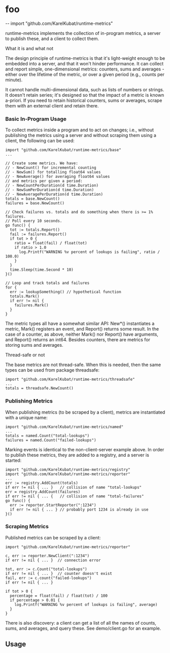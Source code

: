 # foo
--
    import "github.com/KarelKubat/runtime-metrics"

runtime-metrics implements the collection of in-program metrics, a server to
publish these, and a client to collect them.


What it is and what not

The design principle of runtime-metrics is that it's light-weight enough to be
embedded into a server, and that it won't hinder performance. It can collect and
report simple, one-dimensional metrics: counters, sums and averages - either
over the lifetime of the metric, or over a given period (e.g., counts per
minute).

It cannot handle multi-dimensional data, such as lists of numbers or strings. It
doesn't retain series; it's designed so that the impact of a metric is known
a-priori. If you need to retain historical counters, sums or averages, scrape
them with an external client and retain there.


### Basic In-Program Usage

To collect metrics inside a program and to act on changes; i.e., without
publishing the metrics using a server and without scraping them using a client,
the following can be used:

    import "github.com/KarelKubat/runtime-metrics/base"
    ...

    // Create some metrics. We have:
    // - NewCount() for incremental counting
    // - NewSum() for totalling float64 values
    // - NewAverage() for averaging float64 values
    // and metrics per given a period:
    // - NewCountPerDuration(d time.Duration)
    // - NewSumPerDuration(d time.Duration)
    // - NewAveragePerDuration(d time.Duration)
    totals = base.NewCount()
    failures = base.NewCount()

    // Check failures vs. totals and do something when there is >= 1% failures.
    // Poll every 10 seconds.
    go func() {
      tot := totals.Report()
      fail := failures.Report()
      if tot > 0 {
        ratio = float(fail) / float(tot)
        if ratio > 1.0
          log.Printf("WARNING %v percent of lookups is failing", ratio / 100.0)
        }
      }
      time.Sleep(time.Second * 10)
    }()

    // Loop and track totals and failures
    for {
      err := lookupSomething() // hypothetical function
      totals.Mark()
      if err != nil {
        failures.Mark()
      }
    }

The metric types all have a somewhat similar API: New*() instantiates a metric,
Mark() registers an event, and Report() returns some result. In the case of a
counter, as above, neither Mark() nor Report() have arguments, and Report()
returns an int64. Besides counters, there are metrics for storing sums and
averages.


Thread-safe or not

The base metrics are not thread-safe. When this is needed, then the same types
can be used from package threadsafe:

    import "github.com/KarelKubat/runtime-metrics/threadsafe"
    ...
    totals = threadsafe.NewCount()


### Publishing Metrics

When publishing metrics (to be scraped by a client), metrics are instantiated
with a unique name:

    import "github.com/KarelKubat/runtime-metrics/named"
    ...
    totals = named.Count("total-lookups")
    failures = named.Count("failed-lookups")

Marking events is identical to the non-client-server example above. In order to
publish these metrics, they are added to a registry, and a server is started:

    import "github.com/KarelKubat/runtime-metrics/registry"
    import "github.com/KarelKubat/runtime-metrics/reporter"
    ...
    err := registry.AddCount(totals)
    if err != nil { ... }   // collision of name "total-lookups"
    err = registry.AddCount(failures)
    if err != nil { ... {   // collision of name "total-failures"
    go func() {
      err := reporter.StartReporter(":1234")
      if err != nil { ... } // probably port 1234 is already in use
    }()


### Scraping Metrics

Published metrics can be scraped by a client:

    import "github.com/KarelKubat/runtime-metrics/reporter"

    c, err := reporter.NewClient(":1234")
    if err != nil { ... }  // connection error

    tot, err := c.Count("total-lookups")
    if err != nil { ... }  // counter doesn't exist
    fail, err := c.count("failed-lookups")
    if err != nil { ... }

    if tot > 0 {
      percentage = float(fail) / float(tot) / 100
      if percentage > 0.01 {
        log.Printf("WARNING %v percent of lookups is failing", average)
      }
    }

There is also discovery: a client can get a list of all the names of counts,
sums, and averages, and query these. See demo/client.go for an example.

## Usage

